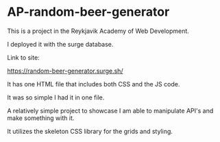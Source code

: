 # AP-random-beer-generator

This is a project in the Reykjavik Academy of Web Development.

I deployed it with the surge database.

Link to site:

https://random-beer-generator.surge.sh/

It has one HTML file that includes both CSS and the JS code.

It was so simple I had it in one file.

A relatively simple project to showcase I am able to manipulate API's and make something with it.

It utilizes the skeleton CSS library for the grids and styling.

